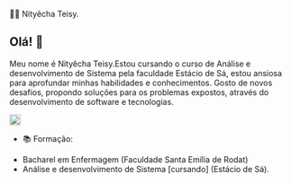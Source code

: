 :man_technologist: Nityêcha Teisy.



## Olá! 👋
Meu nome é Nityêcha Teisy.Estou cursando o curso de Análise e desenvolvimento de Sistema pela faculdade Estácio de Sá, estou ansiosa para aprofundar minhas habilidades e conhecimentos. Gosto de novos desafios, propondo soluções para os problemas expostos, através do desenvolvimento de software e tecnologias.

<a href="https://www.linkedin.com/in/nity%C3%AAcha-teisy-7b34921a1/" target="blank"><img align="center" src="https://cdn.jsdelivr.net/npm/simple-icons@3.0.1/icons/linkedin.svg" alt="Nityêcha" height="20" width="20" /></a>

-  :books: Formação: 
*  Bacharel em Enfermagem (Faculdade Santa Emília de Rodat) 
*  Análise e desenvolvimento de Sistema [cursando] (Estácio de Sá).